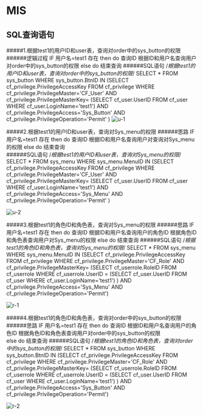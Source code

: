 # MIS

SQL查询语句
------- 
#####1.根据test1的用户ID和user表，查询对order中的sys_button的权限
######逻辑过程
    IF 用户名=test1 存在 then
    	do	查询ID
    		根据ID和用户名查询用户对order中的sys_button的权限
    else
    	do  结束查询
######SQL语句
    /*根据test1的用户ID和user表，查询对order中的sys_button的权限*/
    SELECT * FROM sys_button
    WHERE sys_button.BtnID IN
    (SELECT cf_privilege.PrivilegeAccessKey FROM cf_privilege
		WHERE cf_privilege.PrivilegeMaster='CF_User'
		AND cf_privilege.PrivilegeMasterKey=
		(SELECT cf_user.UserID FROM cf_user
					WHERE cf_user.LoginName='test1')
		AND cf_privilege.PrivilegeAccess='Sys_Button'
		AND cf_privilege.PrivilegeOperation='Permit'
		)
![u-1](https://github.com/DeathKL/MIS/blob/master/Work6/u-1.png)

#####2.根据test1的用户ID和user表，查询对Sys_menu的权限
######思路
    IF 用户名=test1 存在 then
    	do	查询ID
    		根据ID和用户名查询用户对查询对Sys_menu的权限
    else
    	do  结束查询	
######SQL语句
    /*根据test1的用户ID和user表，查询对Sys_menu的权限*/
    SELECT * FROM sys_menu
    WHERE sys_menu.MenuID IN
    (SELECT cf_privilege.PrivilegeAccessKey FROM cf_privilege
		WHERE cf_privilege.PrivilegeMaster='CF_User'
		AND cf_privilege.PrivilegeMasterKey=
		(SELECT cf_user.UserID FROM cf_user
					WHERE cf_user.LoginName='test1')
		AND cf_privilege.PrivilegeAccess='Sys_Menu'
		AND cf_privilege.PrivilegeOperation='Permit'
		)

![u-2](https://github.com/DeathKL/MIS/blob/master/Work6/u-2.png)

#####3.根据test1的角色ID和角色表，查询对Sys_menu的权限
######思路
     IF 用户名=test1 存在 then
    	do	查询ID
    		根据ID和用户名查询用户的角色ID
			根据角色ID和角色表查询用户对Sys_menu的权限
    else
    	do  结束查询
######SQL语句
    /*根据test1的角色ID和角色表，查询对Sys_menu的权限*/
    SELECT * FROM sys_menu
    WHERE sys_menu.MenuID IN
    (SELECT cf_privilege.PrivilegeAccessKey FROM cf_privilege
    WHERE cf_privilege.PrivilegeMaster='CF_Role'
    AND cf_privilege.PrivilegeMasterKey=
        (SELECT cf_userrole.RoleID FROM cf_userrole
            WHERE cf_userrole.UserID =
                    (SELECT cf_user.UserID FROM cf_user
                    WHERE cf_user.LoginName='test1')
        )
    AND cf_privilege.PrivilegeAccess='Sys_Menu'
    AND cf_privilege.PrivilegeOperation='Permit')

![r-1](https://github.com/DeathKL/MIS/blob/master/Work6/r-1.png)

#####4.根据test1的角色ID和角色表，查询对order中的sys_button的权限
######思路
    IF 用户名=test1 存在 then
    	do	查询ID
    		根据ID和用户名查询用户的角色ID
			根据角色ID和角色表查询用户对order中的sys_button的权限		
    else
    	do  结束查询
######SQL语句
    /*根据test1的角色ID和角色表，查询对order中的sys_button的权限*/
    SELECT * FROM sys_button
    WHERE sys_button.BtnID IN
    (SELECT cf_privilege.PrivilegeAccessKey FROM cf_privilege
    WHERE cf_privilege.PrivilegeMaster='CF_Role'
    AND cf_privilege.PrivilegeMasterKey=
        (SELECT cf_userrole.RoleID FROM cf_userrole
            WHERE cf_userrole.UserID =
                    (SELECT cf_user.UserID FROM cf_user
                    WHERE cf_user.LoginName='test1')
        )
    AND cf_privilege.PrivilegeAccess='Sys_Button'
    AND cf_privilege.PrivilegeOperation='Permit')

![r-2](https://github.com/DeathKL/MIS/blob/master/Work6/r-2.png)
